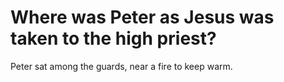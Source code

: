 # Where was Peter as Jesus was taken to the high priest?

Peter sat among the guards, near a fire to keep warm.
